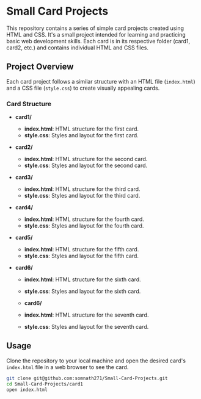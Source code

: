 # Small Card Projects

This repository contains a series of simple card projects created using HTML and CSS. It's a small project intended for learning and practicing basic web development skills. Each card is in its respective folder (card1, card2, etc.) and contains individual HTML and CSS files.

## Project Overview

Each card project follows a similar structure with an HTML file (`index.html`) and a CSS file (`style.css`) to create visually appealing cards.

### Card Structure

- **card1/**
  - **index.html**: HTML structure for the first card.
  - **style.css**: Styles and layout for the first card.

- **card2/**
  - **index.html**: HTML structure for the second card.
  - **style.css**: Styles and layout for the second card.

- **card3/**
  - **index.html**: HTML structure for the third card.
  - **style.css**: Styles and layout for the third card.

- **card4/**
  - **index.html**: HTML structure for the fourth card.
  - **style.css**: Styles and layout for the fourth card.

- **card5/**
  - **index.html**: HTML structure for the fifth card.
  - **style.css**: Styles and layout for the fifth card.
 
- **card6/**
  - **index.html**: HTML structure for the sixth card.
  - **style.css**: Styles and layout for the sixth card.
 
  - **card6/**
  - **index.html**: HTML structure for the seventh card.
  - **style.css**: Styles and layout for the seventh card.

## Usage

Clone the repository to your local machine and open the desired card's `index.html` file in a web browser to see the card.

```bash
git clone git@github.com:somnath271/Small-Card-Projects.git
cd Small-Card-Projects/card1
open index.html
